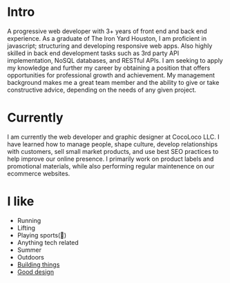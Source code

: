 # Intro

A progressive web developer with 3+ years of front end and back end experience. As a graduate of The
Iron Yard Houston, I am proficient in javascript; structuring and developing responsive web apps. Also highly
skilled in back end development tasks such as 3rd party API implementation, NoSQL databases, and RESTful
APIs. I am seeking to apply my knowledge and further my career by obtaining a position that offers opportunities
for professional growth and achievement. My management background makes me a great team member and the
ability to give or take constructive advice, depending on the needs of any given project.

# Currently

I am currently the web developer and graphic designer at CocoLoco LLC. I have learned how to manage people, shape culture, develop relationships with customers, sell small market products, and use best SEO practices to help improve our online presence. I primarily work on product labels and promotional materials, while also performing regular maintenence on our ecommerce websites.

# I like

- Running
- Lifting
- Playing sports(🏀)
- Anything tech related
- Summer
- Outdoors
- [Building things](/projects)
- [Good design](/)

<!-- # Fun facts

- I have a list of thousands of ideas, like creating matching bow ties for cats and humans.
- I have a sick sticker collection
- I can't locate every country on a map.
- I operate a [small angel fund](http://skepticalinvestments.biz/) with terrible returns.
- I break about 30 traffic laws on a [cruiser](https://landyachtz.com/boards/cruiser/), [onewheel](https://onewheel.com/products/xr), [bicycle](https://www.citibikenyc.com/), or [electric skateboard](https://boostedusa.com/collections/electric-skateboards/products/boosted-mini-x) every single day.
- I added this page because so many people complained that my site was just my resume. -->
